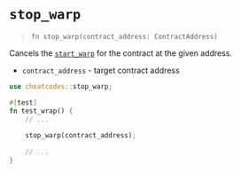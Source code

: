 # `stop_warp`

> `fn stop_warp(contract_address: ContractAddress)`

Cancels the [`start_warp`](./start_warp.md) for the contract at the given address.

- `contract_address` - target contract address

```rust
use cheatcodes::stop_warp;

#[test]
fn test_wrap() {
    // ...
    
    stop_warp(contract_address);
    
    // ...
}
```
